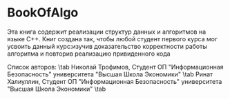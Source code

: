 # BookOfAlgo
Эта книга содержит реализации структур данных и алгоритмов на языке C++. Книг создана так, чтобы любой студент первого курса мог усвоить данный курс:изучив доказательство корректности работы алгоритма и повторив реализацию привиденного кода

Список авторов: \tab
Николай Трофимов, Студент ОП "Информационная Безопасность" университета "Высшая Школа Экономики" \tab
Ринат Халиуллин, Студент ОП "Информационная Безопасность" университета "Высшая Школа Экономики" \tab

